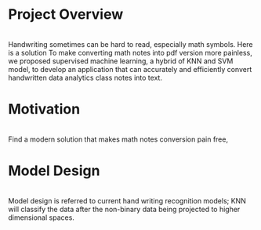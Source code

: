# Project Overview
  <br>
  Handwriting sometimes can be hard to read, especially math symbols. Here is a solution To make converting math notes into pdf version more painless, we proposed supervised machine learning, a hybrid of KNN and SVM model, to develop an application that can accurately and efficiently convert handwritten data analytics class notes into text.

# Motivation
  <br>
  Find a modern solution that makes math notes conversion pain free, 

# Model Design
  <br>
  Model design is referred to current hand writing recognition models; KNN will classify the data after the non-binary data being projected to higher dimensional spaces.
